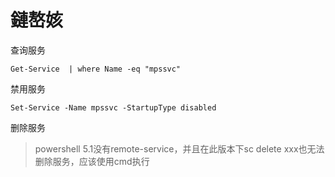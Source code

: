 # 鏈嶅姟

查询服务

```纯文本
Get-Service  | where Name -eq "mpssvc" 
```

禁用服务

```纯文本
Set-Service -Name mpssvc -StartupType disabled
```

删除服务

> powershell 5.1没有remote-service，并且在此版本下sc delete xxx也无法删除服务，应该使用cmd执行
